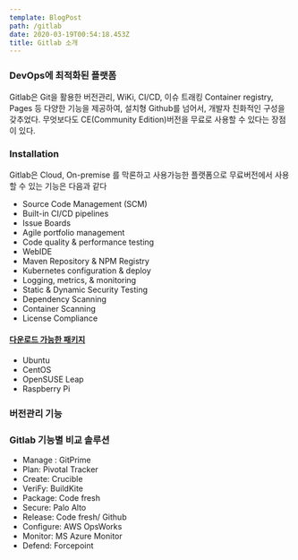 ```yaml
---
template: BlogPost
path: /gitlab
date: 2020-03-19T00:54:18.453Z
title: Gitlab 소개
---
```

### DevOps에 최적화된 플랫폼

Gitlab은 Git을 활용한 버전관리, WiKi, CI/CD, 이슈 트래킹 Container registry, Pages 등 다양한 기능을 제공하여, 설치형 Github를 넘어서, 개발자 친화적인 구성을 갖추었다.   무엇보다도 CE(Community Edition)버전을 무료로 사용할 수 있다는 장점이 있다.

### Installation

Gitlab은 Cloud, On-premise 를 막론하고 사용가능한 플랫폼으로 무료버전에서 사용할 수 있는 기능은 다음과 같다

* Source Code Management (SCM)
* Built-in CI/CD pipelines
* Issue Boards
* Agile portfolio management
* Code quality & performance testing
* WebIDE
* Maven Repository & NPM Registry
* Kubernetes configuration & deploy
* Logging, metrics, & monitoring
* Static & Dynamic Security Testing
* Dependency Scanning
* Container Scanning
* License Compliance

#### [다운로드 가능한 패키지](https://about.gitlab.com/install/)

* Ubuntu
* CentOS 
* OpenSUSE Leap 
* Raspberry Pi








### 버전관리 기능

### Gitlab 기능별 비교 솔루션

* Manage : GitPrime
* Plan: Pivotal Tracker
* Create: Crucible
* VeriFy: BuildKite
* Package: Code fresh
* Secure: Palo Alto
* Release: Code fresh/ Github
* Configure: AWS OpsWorks
* Monitor: MS Azure Monitor
* Defend: Forcepoint
